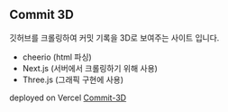 ## Commit 3D

깃허브를 크롤링하여 커밋 기록을 3D로 보여주는 사이트 입니다.

- cheerio (html 파싱)
- Next.js (서버에서 크롤링하기 위해 사용)
- Three.js (그래픽 구현에 사용)

deployed on Vercel
[Commit-3D](https://commit-3d.vercel.app)
